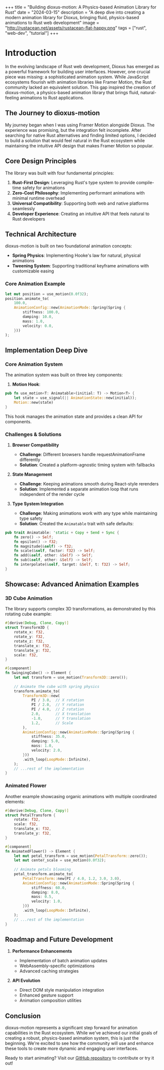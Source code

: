 +++
title = "Building dioxus-motion: A Physics-based Animation Library for Rust"
date = "2024-03-15"
description = "A deep dive into creating a modern animation library for Dioxus, bringing fluid, physics-based animations to Rust web development"
image = "http://rustacean.net/assets/rustacean-flat-happy.png"
tags = ["rust", "web-dev", "tutorial"]
+++

# Introduction
In the evolving landscape of Rust web development, Dioxus has emerged as a powerful framework for building user interfaces. However, one crucial piece was missing: a sophisticated animation system. While JavaScript ecosystems flourish with animation libraries like Framer Motion, the Rust community lacked an equivalent solution. This gap inspired the creation of dioxus-motion, a physics-based animation library that brings fluid, natural-feeling animations to Rust applications.

## The Journey to dioxus-motion
My journey began when I was using Framer Motion alongside Dioxus. The experience was promising, but the integration felt incomplete. After searching for native Rust alternatives and finding limited options, I decided to build a solution that would feel natural in the Rust ecosystem while maintaining the intuitive API design that makes Framer Motion so popular.

## Core Design Principles
The library was built with four fundamental principles:

1. **Rust-First Design**: Leveraging Rust's type system to provide compile-time safety for animations
2. **Zero-Cost Philosophy**: Implementing performant animations with minimal runtime overhead
3. **Universal Compatibility**: Supporting both web and native platforms seamlessly
4. **Developer Experience**: Creating an intuitive API that feels natural to Rust developers

## Technical Architecture
dioxus-motion is built on two foundational animation concepts:

- **Spring Physics**: Implementing Hooke's law for natural, physical animations
- **Tweening System**: Supporting traditional keyframe animations with customizable easing

### Core Animation Example
```rust
let mut position = use_motion(0.0f32);
position.animate_to(
    100.0,
    AnimationConfig::new(AnimationMode::Spring(Spring {
        stiffness: 100.0,
        damping: 10.0,
        mass: 1.0,
        velocity: 0.0,
    }))
);
```

## Implementation Deep Dive

### Core Animation System
The animation system was built on three key components:

1. **Motion Hook**: 
```rust
pub fn use_motion<T: Animatable>(initial: T) -> Motion<T> {
    let state = use_signal(|| AnimationState::new(initial));
    Motion::new(state)
}
```
This hook manages the animation state and provides a clean API for components.




### Challenges & Solutions

1. **Browser Compatibility**
   - **Challenge**: Different browsers handle requestAnimationFrame differently
   - **Solution**: Created a platform-agnostic timing system with fallbacks

2. **State Management**
   - **Challenge**: Keeping animations smooth during React-style rerenders
   - **Solution**: Implemented a separate animation loop that runs independent of the render cycle

3. **Type System Integration**
   - **Challenge**: Making animations work with any type while maintaining type safety
   - **Solution**: Created the `Animatable` trait with safe defaults:
```rust
pub trait Animatable: 'static + Copy + Send + Sync {
    fn zero() -> Self;
    fn epsilon() -> f32;
    fn magnitude(&self) -> f32;
    fn scale(&self, factor: f32) -> Self;
    fn add(&self, other: &Self) -> Self;
    fn sub(&self, other: &Self) -> Self;
    fn interpolate(&self, target: &Self, t: f32) -> Self;
}
```

## Showcase: Advanced Animation Examples

### 3D Cube Animation
The library supports complex 3D transformations, as demonstrated by this rotating cube example:

```rust
#[derive(Debug, Clone, Copy)]
struct Transform3D {
    rotate_x: f32,
    rotate_y: f32,
    rotate_z: f32,
    translate_x: f32,
    translate_y: f32,
    scale: f32,
}

#[component]
fn SwingingCube() -> Element {
    let mut transform = use_motion(Transform3D::zero());
    
    // Animate the cube with spring physics
    transform.animate_to(
        Transform3D::new(
            PI / 3.0,  // X rotation
            PI / 2.0,  // Y rotation
            PI / 4.0,  // Z rotation
            2.0,       // X translation
            -1.0,      // Y translation
            1.2,       // Scale
        ),
        AnimationConfig::new(AnimationMode::Spring(Spring {
            stiffness: 35.0,
            damping: 5.0,
            mass: 1.0,
            velocity: 2.0,
        }))
        .with_loop(LoopMode::Infinite),
    );
    // ...rest of the implementation
}
```

### Animated Flower
Another example showcasing organic animations with multiple coordinated elements:

```rust
#[derive(Debug, Clone, Copy)]
struct PetalTransform {
    rotate: f32,
    scale: f32,
    translate_x: f32,
    translate_y: f32,
}

#[component]
fn AnimatedFlower() -> Element {
    let mut petal_transform = use_motion(PetalTransform::zero());
    let mut center_scale = use_motion(0.0f32);
    
    // Animate petals blooming
    petal_transform.animate_to(
        PetalTransform::new(PI / 4.0, 1.2, 3.0, 3.0),
        AnimationConfig::new(AnimationMode::Spring(Spring {
            stiffness: 60.0,
            damping: 8.0,
            mass: 0.5,
            velocity: 1.0,
        }))
        .with_loop(LoopMode::Infinite),
    );
    // ...rest of the implementation
}
```

## Roadmap and Future Development
1. **Performance Enhancements**
   - Implementation of batch animation updates
   - WebAssembly-specific optimizations
   - Advanced caching strategies

2. **API Evolution**
   - Direct DOM style manipulation integration
   - Enhanced gesture support
   - Animation composition utilities

## Conclusion
dioxus-motion represents a significant step forward for animation capabilities in the Rust ecosystem. While we've achieved our initial goals of creating a robust, physics-based animation system, this is just the beginning. We're excited to see how the community will use and enhance these tools to create more dynamic and engaging user interfaces.

Ready to start animating? Visit our [GitHub repository](https://github.com/wheregmis/dioxus-motion) to contribute or try it out!